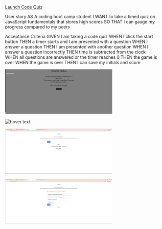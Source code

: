 [Launch Code Quiz]()

User story
AS A coding boot camp student
I WANT to take a timed quiz on JavaScript fundamentals that stores high scores
SO THAT I can gauge my progress compared to my peers

Acceptance Criteria
GIVEN I am taking a code quiz
WHEN I click the start button
THEN a timer starts and I am presented with a question
WHEN I answer a question
THEN I am presented with another question
WHEN I answer a question incorrectly
THEN time is subtracted from the clock
WHEN all questions are answered or the timer reaches 0
THEN the game is over
WHEN the game is over
THEN I can save my initials and score

<p>
  <img src="assets/Screenshot.png" width="350" title="hover text">
  </p>

  <p>
  <img src="assets/Screenshot4.png" width="350" title="hover text">
  </p>

  <p>
  <img src="assets/Screenshot3.png" width="350" title="hover text">
  </p>

  <p>
   <img src="assets/Screenshot2.png" width="350" title="hover text">
</p>
